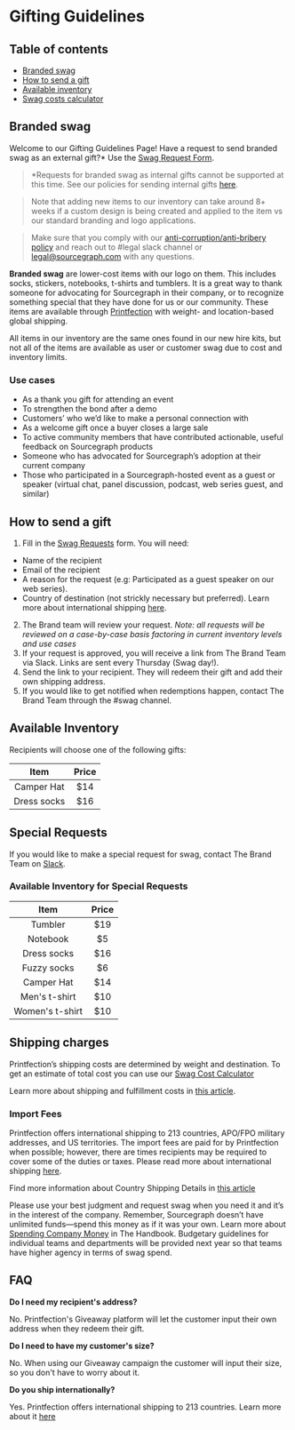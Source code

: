 # Gifting Guidelines

## Table of contents

- [Branded swag](#branded-swag)
- [How to send a gift](#how-to-send-a-gift)
- [Available inventory](#available-inventory)
- [Swag costs calculator](https://docs.google.com/spreadsheets/d/12qS2knJ75V5EXcm2Pjk9NKo7naJgMM9M_MOxAvyW-Oc/edit#gid=0)

## Branded swag

Welcome to our Gifting Guidelines Page! Have a request to send branded swag as an external gift?\* Use the [Swag Request Form](https://form.asana.com/?k=ysBKSzSA2xjRifqqEvFbJQ&d=7195383522959).

> \*Requests for branded swag as internal gifts cannot be supported at this time. See our policies for sending internal gifts [here](../../../benefits-pay-perks/benefits-perks/celebrate.md).

> Note that adding new items to our inventory can take around 8+ weeks if a custom design is being created and applied to the item vs our standard branding and logo applications.

> Make sure that you comply with our [anti-corruption/anti-bribery policy](../../people-talent/people-ops/process/anti-corruption.md) and reach out to #legal slack channel or legal@sourcegraph.com with any questions.

**Branded swag** are lower-cost items with our logo on them. This includes socks, stickers, notebooks, t-shirts and tumblers. It is a great way to thank someone for advocating for Sourcegraph in their company, or to recognize something special that they have done for us or our community. These items are available through [Printfection](https://www.printfection.com/swag/) with weight- and location-based global shipping.

All items in our inventory are the same ones found in our new hire kits, but not all of the items are available as user or customer swag due to cost and inventory limits.

### Use cases

- As a thank you gift for attending an event
- To strengthen the bond after a demo
- Customers’ who we’d like to make a personal connection with
- As a welcome gift once a buyer closes a large sale
- To active community members that have contributed actionable, useful feedback on Sourcegraph products
- Someone who has advocated for Sourcegraph’s adoption at their current company
- Those who participated in a Sourcegraph-hosted event as a guest or speaker (virtual chat, panel discussion, podcast, web series guest, and similar)

## How to send a gift

1. Fill in the [Swag Requests](https://form.asana.com/?k=ysBKSzSA2xjRifqqEvFbJQ&d=7195383522959) form. You will need:

- Name of the recipient
- Email of the recipient
- A reason for the request (e.g: Participated as a guest speaker on our web series).
- Country of destination (not strickly necessary but preferred). Learn more about international shipping [here](https://help.printfection.com/hc/en-us/articles/201462224-International-shipping#:~:text=Printfection%20offers%20international%20shipping%20to,military%20addresses%2C%20and%20US%20territories).

2. The Brand team will review your request. _Note: all requests will be reviewed on a case-by-case basis factoring in current inventory levels and use cases_
3. If your request is approved, you will receive a link from The Brand Team via Slack. Links are sent every Thursday (Swag day!).
4. Send the link to your recipient. They will redeem their gift and add their own shipping address.
5. If you would like to get notified when redemptions happen, contact The Brand Team through the #swag channel.

## Available Inventory

Recipients will choose one of the following gifts:

|    Item     | Price |
| :---------: | :---: |
| Camper Hat  |  $14  |
| Dress socks |  $16  |

## Special Requests

If you would like to make a special request for swag, contact The Brand Team on [Slack](https://sourcegraph.slack.com/archives/C01SVQUPDAN).

### Available Inventory for Special Requests

|      Item       | Price |
| :-------------: | :---: |
|     Tumbler     |  $19  |
|    Notebook     |  $5   |
|   Dress socks   |  $16  |
|   Fuzzy socks   |  $6   |
|   Camper Hat    |  $14  |
|  Men's t-shirt  |  $10  |
| Women's t-shirt |  $10  |

## Shipping charges

Printfection’s shipping costs are determined by weight and destination. To get an estimate of total cost you can use our [Swag Cost Calculator](https://docs.google.com/spreadsheets/d/12qS2knJ75V5EXcm2Pjk9NKo7naJgMM9M_MOxAvyW-Oc/edit#gid=0)

Learn more about shipping and fulfillment costs in [this article](https://help.printfection.com/hc/en-us/articles/204467034-Example-shipping-fulfillment-costs).

### Import Fees

Printfection offers international shipping to 213 countries, APO/FPO military addresses, and US territories. The import fees are paid for by Printfection when possible; however, there are times recipients may be required to cover some of the duties or taxes. Please read more about international shipping [here](https://help.printfection.com/hc/en-us/articles/201462224-International-shipping#:~:text=Printfection%20offers%20international%20shipping%20to,military%20addresses%2C%20and%20US%20territories).

Find more information about Country Shipping Details in [this article](https://help.printfection.com/hc/en-us/articles/114094181154-Country-shipping-details)

Please use your best judgment and request swag when you need it and it’s in the interest of the company. Remember, Sourcegraph doesn’t have unlimited funds—spend this money as if it was your own. Learn more about [Spending Company Money](https://about-docsite.sourcegraph.com/handbook/people-ops/spending-company-money#spending-company-money) in The Handbook. Budgetary guidelines for individual teams and departments will be provided next year so that teams have higher agency in terms of swag spend.

## FAQ

**Do I need my recipient's address?**

No. Printfection's Giveaway platform will let the customer input their own address when they redeem their gift.

**Do I need to have my customer's size?**

No. When using our Giveaway campaign the customer will input their size, so you don't have to worry about it.

**Do you ship internationally?**

Yes. Printfection offers international shipping to 213 countries. Learn more about it [here](https://help.printfection.com/hc/en-us/articles/201462224-International-shipping?mobile_site=true)
